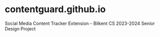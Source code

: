 # contentguard.github.io
Social Media Content Tracker Extension - Bilkent CS 2023-2024 Senior Design Project

